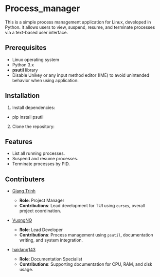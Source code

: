 # Process_manager
This is a simple process management application for Linux, developed in Python. It allows users to view, suspend, resume, and terminate processes via a text-based user interface.

## Prerequisites
- Linux operating system
- Python 3.x
- **psutil** library
- Disable Unikey or any input method editor (IME) to avoid unintended behavior when using application.

## Installation
1. Install dependencies:
- pip install psutil
2. Clone the repository:

## Features
- List all running processes.
- Suspend and resume processes.
- Terminate processes by PID.

## Contributers
- [Giang Trinh](https://github.com/TrinhHuuGiang)  
  - **Role**: Project Manager  
  - **Contributions**: Lead development for TUI using `curses`, overall project coordination.  

- [VuongNQ](https://github.com/nqv96)  
  - **Role**: Lead Developer  
  - **Contributions**: Process management using `psutil`, documentation writing, and system integration.  

- [haidang143](https://github.com/haidang143)  
  - **Role**: Documentation Specialist  
  - **Contributions**: Supporting documentation for CPU, RAM, and disk usage.

